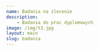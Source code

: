 ```yaml
---
name: Badania na zlecenie
description:
    - Badania do prac dyplomowych
image: /img/t3.jpg
layout: main
slug: badania
---
```

